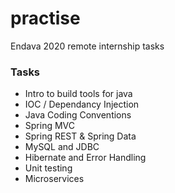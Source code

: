 # practise  

Endava 2020 remote internship tasks  

<h3> Tasks </h3>

<ul> 
  <li> Intro to build tools for java </li>
  <li> IOC / Dependancy Injection </li>
  <li> Java Coding Conventions </li>
  <li> Spring MVC </li>
  <li> Spring REST & Spring Data </li>
  <li> MySQL and JDBC </li>
  <li> Hibernate and Error Handling </li>
  <li> Unit testing </li>
  <li> Microservices </li>
</ul>
